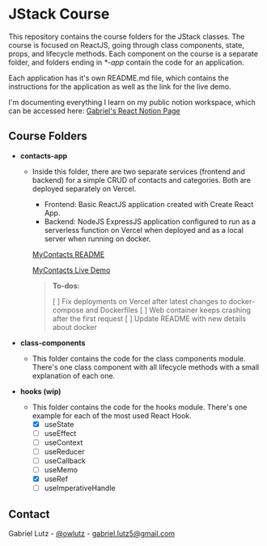 # JStack Course

This repository contains the course folders for the JStack classes.
The course is focused on ReactJS, going through class components, state, props, and lifecycle methods.
Each component on the course is a separate folder, and folders ending in _\*-app_ contain the code for an application.

Each application has it's own README.md file, which contains the instructions for the application as well as the link for the live demo.

I'm documenting everything I learn on my public notion workspace, which can be accessed here:
[Gabriel's React Notion Page](https://www.notion.so/gelutz/React-f78ff0c05919480195b92db477049fcc)

## Course Folders

- **contacts-app**

  - Inside this folder, there are two separate services (frontend and backend) for a simple CRUD of contacts and categories. Both are deployed separately on Vercel.

    - Frontend: Basic ReactJS application created with Create React App.
    - Backend: NodeJS ExpressJS application configured to run as a serverless function on Vercel when deployed and as a local server when running on docker.

    [MyContacts README](https://github.com/gelutz/jstack-course/blob/main/contact-app/README.md)

    [MyContacts Live Demo](https://contacts-app.vercel.app/)

    > **To-dos:**
    >
    > [ ] Fix deployments on Vercel after latest changes to docker-compose and Dockerfiles
    > [ ] Web container keeps crashing after the first request
    > [ ] Update README with new details about docker

- **class-components**
  - This folder contains the code for the class components module. There's one class component with all lifecycle methods with a small explanation of each one.
- **hooks (wip)**
  - This folder contains the code for the hooks module. There's one example for each of the most used React Hook.
    - [x] useState
    - [ ] useEffect
    - [ ] useContext
    - [ ] useReducer
    - [ ] useCallback
    - [ ] useMemo
    - [x] useRef
    - [ ] useImperativeHandle

## Contact

Gabriel Lutz - [@owlutz](https://twitter.com/owlutz) - gabriel.lutz5@gmail.com

